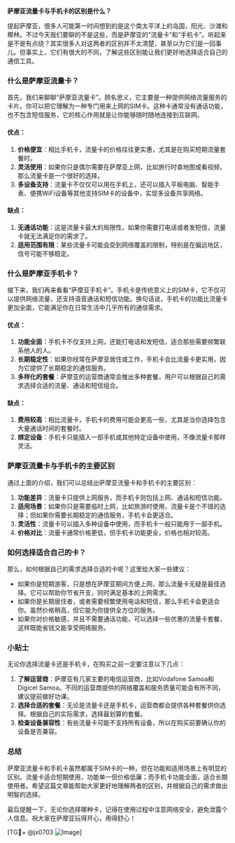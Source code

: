 **萨摩亚流量卡与手机卡的区别是什么？**

提起萨摩亚，很多人可能第一时间想到的是这个南太平洋上的岛国，阳光、沙滩和椰林。不过今天我们要聊的不是这些，而是萨摩亚的“流量卡”和“手机卡”。听起来是不是有点绕？其实很多人对这两者的区别并不太清楚，甚至以为它们是一回事儿。但事实上，它们有很大的不同，了解这些区别能让我们更好地选择适合自己的通信工具。

### 什么是萨摩亚流量卡？

首先，我们来聊聊“萨摩亚流量卡”。顾名思义，它主要是一种提供网络流量服务的卡片。你可以把它理解为一种专门用来上网的SIM卡。这种卡通常没有通话功能，也不包含短信服务，它的核心作用就是让你能够随时随地连接到互联网。

#### 优点：
1. **价格便宜**：相比手机卡，流量卡的价格往往更实惠，尤其是在购买短期流量套餐时。
2. **灵活使用**：如果你只是偶尔需要在萨摩亚上网，比如旅行时查地图或看视频，那么流量卡是一个很好的选择。
3. **多设备支持**：流量卡不仅仅可以用在手机上，还可以插入平板电脑、智能手表、便携WiFi设备等其他支持SIM卡的设备中，实现多设备共享网络。

#### 缺点：
1. **无通话功能**：这是流量卡最大的局限性，如果你需要打电话或者发短信，流量卡就无法满足你的需求了。
2. **适用范围有限**：某些流量卡可能会受到网络覆盖的限制，特别是在偏远地区，信号可能不够稳定。

### 什么是萨摩亚手机卡？

接下来，我们再来看看“萨摩亚手机卡”。手机卡是传统意义上的SIM卡，它不仅可以提供网络流量，还支持语音通话和短信功能。换句话说，手机卡的功能比流量卡更加全面，它能满足你在日常生活中几乎所有的通信需求。

#### 优点：
1. **功能全面**：手机卡不仅支持上网，还能打电话和发短信，适合那些需要频繁联系他人的人。
2. **长期稳定性**：如果你经常在萨摩亚居住或工作，手机卡会比流量卡更实用，因为它提供了长期稳定的通信服务。
3. **多样化的套餐**：萨摩亚的运营商通常会推出多种套餐，用户可以根据自己的需求选择合适的流量、通话和短信组合。

#### 缺点：
1. **费用较高**：相比流量卡，手机卡的费用可能会更高一些，尤其是当你选择包含大量通话时间的套餐时。
2. **绑定设备**：手机卡只能插入一部手机或其他特定设备中使用，不像流量卡那样灵活。

### 萨摩亚流量卡与手机卡的主要区别

通过上面的介绍，我们可以总结出萨摩亚流量卡和手机卡的主要区别：

1. **功能差异**：流量卡只提供上网服务，而手机卡则包括上网、通话和短信功能。
2. **适用场景**：如果你只是需要临时上网，比如旅游时使用，流量卡是个不错的选择；但如果你需要长期稳定的通信服务，手机卡会更适合。
3. **灵活性**：流量卡可以插入多种设备中使用，而手机卡一般只能用于一部手机。
4. **价格对比**：流量卡通常价格更低，但手机卡功能更全，价格也相对较高。

### 如何选择适合自己的卡？

那么，如何根据自己的需求选择合适的卡呢？这里给大家一些建议：

- 如果你是短期游客，只是想在萨摩亚期间方便上网，那么流量卡无疑是最佳选择。它可以帮助你节省开支，同时满足基本的上网需求。
- 如果你是长期居住者，或者需要频繁使用电话和短信，那么手机卡会更适合你。虽然价格稍高，但它能为你提供全方位的服务。
- 如果你对价格敏感，并且不需要通话功能，可以选择一些优惠的流量卡套餐，这样既能省钱又能享受网络服务。

### 小贴士

无论你选择流量卡还是手机卡，在购买之前一定要注意以下几点：

1. **了解运营商**：萨摩亚有几家主要的电信运营商，比如Vodafone Samoa和Digicel Samoa。不同的运营商提供的网络覆盖和服务质量可能会有所不同，建议提前做好功课。
2. **选择合适的套餐**：无论是流量卡还是手机卡，运营商都会提供各种套餐供你选择。根据自己的实际需求，选择最划算的套餐。
3. **检查设备兼容性**：有些流量卡可能不支持所有设备，所以在购买前要确认你的设备是否兼容。

### 总结

萨摩亚流量卡和手机卡虽然都属于SIM卡的一种，但在功能和适用场景上有明显的区别。流量卡适合短期使用，功能单一但价格低廉；而手机卡功能全面，适合长期使用者。希望这篇文章能帮助大家更好地理解两者的区别，并根据自己的需求做出明智的选择。

最后提醒一下，无论你选择哪种卡，记得在使用过程中注意网络安全，避免泄露个人信息。祝大家在萨摩亚玩得开心，用得舒心！

[TG💪+ @jx0703 ![Image](https://github.com/user-attachments/assets/dbca1d08-cadb-493c-b0ec-ad6f7a83f270)]
